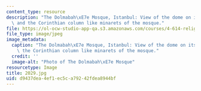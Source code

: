 ```yaml
---
content_type: resource
description: "The Dolmabah\xE7e Mosque, Istanbul: View of the dome on its tympana\
  \ and the Corinthian column like minarets of the mosque."
file: https://ol-ocw-studio-app-qa.s3.amazonaws.com/courses/4-614-religious-architecture-and-islamic-cultures-fall-2002/d9437dea4ef1ec5ca79242fdea8944bf_2029.jpg
file_type: image/jpeg
image_metadata:
  caption: "The Dolmabah\xE7e Mosque, Istanbul: View of the dome on its tympana and\
    \ the Corinthian column like minarets of the mosque."
  credit: ''
  image-alt: "Photo of The Dolmabah\xE7e Mosque"
resourcetype: Image
title: 2029.jpg
uid: d9437dea-4ef1-ec5c-a792-42fdea8944bf
---
```

